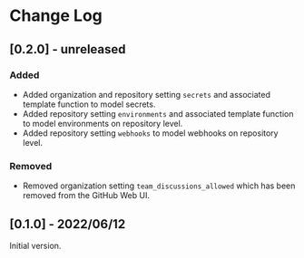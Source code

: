# Change Log

## [0.2.0] - unreleased

### Added

- Added organization and repository setting `secrets` and associated template function to model secrets.
- Added repository setting `environments` and associated template function to model environments on repository level.
- Added repository setting `webhooks` to model webhooks on repository level.

### Removed

- Removed organization setting `team_discussions_allowed` which has been removed from the GitHub Web UI.


## [0.1.0] - 2022/06/12

Initial version.
